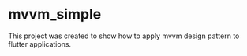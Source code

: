 # mvvm_simple

This project was created to show how to apply mvvm design pattern to flutter applications.

